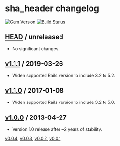 # sha_header changelog

[![Gem Version](http://img.shields.io/gem/v/sha_header.svg?style=flat)](http://rubygems.org/gems/sha_header)
[![Build Status](http://img.shields.io/travis/nbibler/sha_header/master.svg?style=flat)](https://travis-ci.org/nbibler/sha_header)

## [HEAD][] / unreleased

* No significant changes.

## [v1.1.1][] / 2019-03-26

* Widen supported Rails version to include 3.2 to 5.2.

## [v1.1.0][] / 2017-01-08

* Widen supported Rails version to include 3.2 to 5.0.

## [v1.0.0][] / 2013-04-27

* Version 1.0 release after ~2 years of stability.

[v0.0.4][], [v0.0.3][], [v0.0.2][], [v0.0.1][]

[v0.0.1]: https://github.com/nbibler/sha_header/compare/8ae9dffa5425bfeaa42eb1a0c6362558690ae3dc...v0.0.1
[v0.0.2]: https://github.com/nbibler/sha_header/compare/v0.0.1...v0.0.2
[v0.0.3]: https://github.com/nbibler/sha_header/compare/v0.0.2...v0.0.3
[v0.0.4]: https://github.com/nbibler/sha_header/compare/v0.0.3...v0.0.4
[v1.0.0]: https://github.com/nbibler/sha_header/compare/v0.0.4...v1.0.0
[v1.1.0]: https://github.com/nbibler/sha_header/compare/v1.0.0...v1.1.0
[v1.1.1]: https://github.com/nbibler/sha_header/compare/v1.1.0...v1.1.1
[HEAD]: https://github.com/nbibler/sha_header/compare/v1.1.1...master
